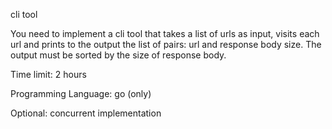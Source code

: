 cli tool

You need to implement a cli tool that takes a list of urls as input, visits each url and
prints to the output the list of pairs: url and response body size. The output must be
sorted by the size of response body.

Time limit: 2 hours

Programming Language: go (only)

Optional:
concurrent implementation
